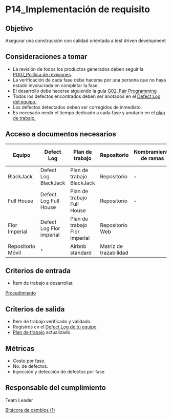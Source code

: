 # P14_Implementación de requisito

## **Objetivo**

Asegurar una construcción con calidad orientada a test driven development

## Consideraciones a tomar

- La revisión de todos los productos generados deben seguir la [PO07_Política de revisiones](../Politicas%20d2cd71f3c48c456e9a38a16b2508b6b9/PO07_Poli%CC%81tica%20de%20revisiones%20db458df9c94d40e4ad7dabd2a0bfa199.md).
- La verificación de cada fase debe hacerse por una persona que no haya estado involucrada en completar la fase.
- El desarrollo debe hacerse siguiendo la guía [G02_Pair Programming](../Gui%CC%81as%20484d71efd4064698ab23f6a2abbf748e/G02_Pair%20Programming%20082432fd59c346259eddeb22a2abea34.md)
- Todos los defectos encontrados deben ser anotados en el [Defect Log del equipo.](P14_Implementacio%CC%81n%20de%20requisito%20a447a0788f87415abd4469638bc678fe.md)
- Los defectos detectados deben ser corregidos de inmediato.
- Es necesario medir el tiempo dedicado a cada fase y anotarlo en el [plan de trabajo.](P14_Implementacio%CC%81n%20de%20requisito%20a447a0788f87415abd4469638bc678fe.md)

## Acceso a documentos necesarios

| Equipo | Defect Log | Plan de trabajo | Repositorio | Nombramiento de ramas | Estándar de código | Matriz de trazabilidad |
| --- | --- | --- | --- | --- | --- | --- |
| BlackJack | Defect Log BlackJack | Plan de trabajo BlackJack | Repositorio | ‣  | ‣  | Matriz de trazabilidad |
| Full House | Defect Log Full House | Plan de trabajo Full House | Repositorio | ‣  | ‣  | Matriz de Trazabilidad |
| Flor Imperial | Defect Log Flor imperial | Plan de trabajo Flor Imperial | Repositorio Web
Repositorio Móvil | ‣  | Airbnb standard | Matriz de trazabilidad |

## **Criterios de entrada**

- Ítem de trabajo a desarrollar.

[Procedimiento](P14_Implementacio%CC%81n%20de%20requisito%20a447a0788f87415abd4469638bc678fe/Procedimiento%2029ad9f8b50e74d8497c7f4b9568ac313.csv)

## **Criterios de salida**

- Ítem de trabajo verificado y validado.
- Registros en el [Defect Log de tu equipo](P14_Implementacio%CC%81n%20de%20requisito%20a447a0788f87415abd4469638bc678fe.md)
- [Plan de trabajo](P14_Implementacio%CC%81n%20de%20requisito%20a447a0788f87415abd4469638bc678fe.md) actualizado.

## **Métricas**

- Costo por fase.
- No. de defectos.
- Inyección y detección de defectos por fase

## **Responsable del cumplimiento**

Team Leader

[Bitácora de cambios (1)](P14_Implementacio%CC%81n%20de%20requisito%20a447a0788f87415abd4469638bc678fe/Bita%CC%81cora%20de%20cambios%20(1)%20ca5fee3398994ceaacaaaac3e4af99fd.csv)